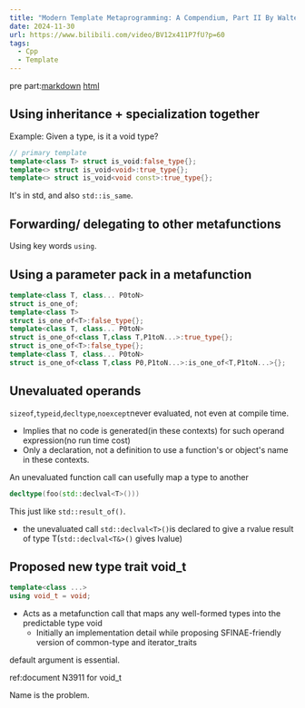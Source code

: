 ```yaml
---
title: "Modern Template Metaprogramming: A Compendium, Part II By Walter E. Brown"
date: 2024-11-30
url: https://www.bilibili.com/video/BV12x411P7fU?p=60
tags:
  - Cpp
  - Template
---
```


pre part:[markdown](./modern_template_metaprogramming_A_compendium_part_i.md) [html](./modern_template_metaprogramming_A_compendium_part_i.html)

## Using inheritance + specialization together

Example: Given a type, is it a void type?

```cpp
// primary template
template<class T> struct is_void:false_type{};
template<> struct is_void<void>:true_type{};
template<> struct is_void<void const>:true_type{};
```

It's in std, and also `std::is_same`.

## Forwarding/ delegating to other metafunctions

Using key words `using`.

## Using a parameter pack in a metafunction

```cpp
template<class T, class... P0toN>
struct is_one_of;
template<class T>
struct is_one_of<T>:false_type{};
template<class T, class... P0toN>
struct is_one_of<class T,class T,P1toN...>:true_type{};
struct is_one_of<T>:false_type{};
template<class T, class... P0toN>
struct is_one_of<class T,class P0,P1toN...>:is_one_of<T,P1toN...>{};
```

## Unevaluated operands

`sizeof`,`typeid`,`decltype`,`noexcept`never evaluated, not even at compile time.

- Implies that no code is generated(in these contexts) for such operand expression(no run time cost)
- Only a declaration, not a definition to use a function's or object's name in these contexts.

An unevaluated function call can usefully map a type to another

```cpp
decltype(foo(std::declval<T>()))
```

This just like `std::result_of()`.

- the unevaluated call `std::declval<T>()`is declared to give a rvalue result of type T(`std::declval<T&>()` gives lvalue)

## Proposed new type trait void_t

```cpp
template<class ...>
using void_t = void;
```

- Acts as a metafunction call that maps any well-formed types into the predictable type void
  - Initially an implementation detail while proposing SFINAE-friendly version of common-type and iterator_traits

default argument is essential.

ref:document N3911 for void_t

Name is the problem.
